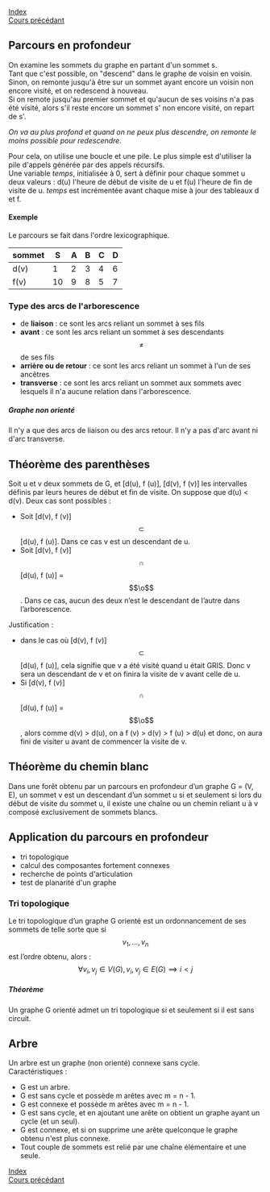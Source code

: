 <script type="text/javascript" src="https://cdnjs.cloudflare.com/ajax/libs/mathjax/2.7.7/latest.js?config=TeX-MML-AM_CHTML"></script>  
<link rel="stylesheet" type="text/css" href="https://tikzjax.com/v1/fonts.css">  
<script src="https://tikzjax.com/v1/tikzjax.js"></script>

[Index](./index.md)  
[Cours précédant](./cours_2.md)  

## Parcours en profondeur
On examine les sommets du graphe en partant d'un sommet s.  
Tant que c'est possible, on "descend" dans le graphe de voisin en voisin. Sinon, on remonte jusqu'à être sur un sommet ayant encore un voisin non encore visité, et on redescend à nouveau.  
Si on remote jusqu'au premier sommet et qu'aucun de ses voisins n'a pas été visité, alors s'il reste encore un sommet s' non encore visité, on repart de s'.

*On va au plus profond et quand on ne peux plus descendre, on remonte le moins possible pour redescendre.*  

Pour cela, on utilise une boucle et une pile. Le plus simple est d'utiliser la pile d'appels générée par des appels récursifs.  
Une variable *temps*, initialisée à 0, sert à définir pour chaque sommet u deux valeurs : d(u) l'heure de début de visite de u et f(u) l'heure de fin de visite de u. *temps* est incrémentée avant chaque mise à jour des tableaux d et f.

#### Exemple

<script type="text/tikz">
\begin{tikzpicture}
	\tikzstyle{sommet}=[circle, draw=black!50,  thick]
	\node[sommet] (S) at (0,2) {$S$};
	\node[sommet] (A) at (2,2) {$A$}
		edge node {} (S);
	\node[sommet] (B) at (2,0) {$B$}
		edge node {} (S)
		edge node {} (A);
	\node[sommet] (C) at (0,0) {$C$}
		edge node {} (S)
		edge node {} (B);
	\node[sommet] (D) at (1,4) {$D$}
		edge node {} (A)
		edge node {} (B);

\end{tikzpicture}
</script>

Le parcours se fait dans l'ordre lexicographique.  

|sommet|S|A|B|C|D|
|--------|-|-|-|-|-|
|d(v)    |1 |2|3|4|6|
|f(v)    |10|9|8|5|7|


### Type des arcs de l'arborescence
- de **liaison** : ce sont les arcs reliant un sommet à ses fils
- **avant** : ce sont les arcs reliant un sommet à ses descendants $$\neq$$ de ses fils
- **arrière ou de retour** : ce sont les arcs reliant un sommet à l'un de ses ancêtres
- **transverse** : ce sont les arcs reliant un sommet aux sommets avec lesquels il n'a aucune relation dans l'arborescence.

##### Graphe non orienté
Il n'y a que des arcs de liaison ou des arcs retour. Il n'y a pas d'arc avant ni d'arc transverse.

## Théorème des parenthèses

Soit u et v deux sommets de G, et [d(u), f (u)], [d(v), f (v)] les intervalles définis par leurs heures de début et fin de visite. On suppose que d(u) < d(v). Deux cas sont possibles :  
- Soit [d(v), f (v)] $$\subset$$ [d(u), f (u)]. Dans ce cas v est un descendant de u.
- Soit [d(v), f (v)] $$\cap$$ [d(u), f (u)] = $$\o$$. Dans ce cas, aucun des deux n’est le descendant de l’autre dans l’arborescence.

Justification :
- dans le cas où [d(v), f (v)] $$\subset$$ [d(u), f (u)], cela signifie que v a été visité quand u était GRIS. Donc v sera un descendant de v et on finira la visite de v avant celle de u.
- Si [d(v), f (v)] $$\cap$$ [d(u), f (u)] = $$\o$$, alors comme d(v) > d(u), on a f (v) > d(v) > f (u) > d(u) et donc, on aura fini de visiter u avant de commencer la visite de v.

## Théorème du chemin blanc

Dans une forêt obtenu par un parcours en profondeur d’un graphe G = (V, E), un sommet v est un descendant d’un sommet u si et seulement si lors du début de visite du sommet u, il existe une chaîne ou un chemin reliant u à v composé exclusivement de sommets blancs.

## Application du parcours en profondeur

- tri topologique
- calcul des composantes fortement connexes
- recherche de points d'articulation
- test de planarité d'un graphe

### Tri topologique

Le tri topologique d’un graphe G orienté est un ordonnancement de ses sommets de telle sorte que si $$v_1, ..., v_n$$ est l’ordre obtenu, alors : $$\forall v_i, v_j \in V(G), v_i, v_j \in E(G) \implies i < j$$

##### Théorème
Un graphe G orienté admet un tri topologique si et seulement si il est sans circuit.

## Arbre
Un arbre est un graphe (non orienté) connexe sans cycle.  
Caractéristiques :
- G est un arbre.
- G est sans cycle et possède m arêtes avec m = n - 1.
- G est connexe et possède m arêtes avec m = n - 1.
- G est sans cycle, et en ajoutant une arête on obtient un graphe ayant un cycle (et un seul).
- G est connexe, et si on supprime une arête quelconque le graphe obtenu n'est plus connexe.
- Tout couple de sommets est relié par une chaîne élémentaire et une seule.

[Index](./index.md)  
[Cours précédant](./cours_2.md)  
